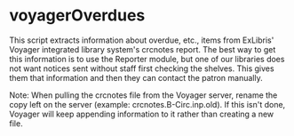 # voyagerOverdues
This script extracts information about overdue, etc., items from ExLibris' Voyager integrated library system's crcnotes report. The best way to get this information is to use the Reporter module, but one of our libraries does not want notices sent without staff first checking the shelves. This gives them that information and then they can contact the patron manually.

Note: When pulling the crcnotes file from the Voyager server, rename the copy left on the server (example: crcnotes.B-Circ.inp.old). If this isn't done, Voyager will keep appending information to it rather than creating a new file.
